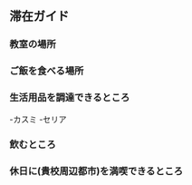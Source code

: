 ## 滞在ガイド

### 教室の場所

### ご飯を食べる場所

### 生活用品を調達できるところ

-カスミ
-セリア

### 飲むところ

### 休日に(貴校周辺都市)を満喫できるところ
